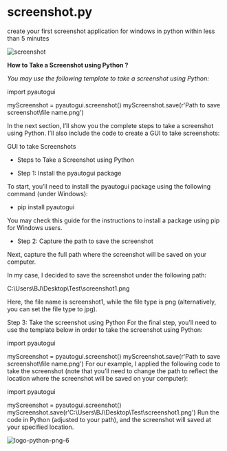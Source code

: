 # screenshot.py
create your first screenshot application for windows in python within less than 5 minutes

![screenshot](https://user-images.githubusercontent.com/47782249/79207679-a34d5000-7e5e-11ea-982d-d13f3d21f506.png)

**How to Take a Screenshot using Python ?** 

_You may use the following template to take a screenshot using Python:_

import pyautogui

myScreenshot = pyautogui.screenshot()
myScreenshot.save(r'Path to save screenshot\file name.png')

In the next section, I’ll show you the complete steps to take a screenshot using Python. I’ll also include the code to create a GUI to take screenshots:

GUI to take Screenshots

- Steps to Take a Screenshot using Python

- Step 1: Install the pyautogui package

To start, you’ll need to install the pyautogui package using the following command (under Windows):

- pip install pyautogui

You may check this guide for the instructions to install a package using pip for Windows users.

- Step 2: Capture the path to save the screenshot

Next, capture the full path where the screenshot will be saved on your computer.

In my case, I decided to save the screenshot under the following path:

C:\Users\BJ\Desktop\Test\screenshot1.png

Here, the file name is screenshot1, while the file type is png (alternatively, you can set the file type to jpg).

Step 3: Take the screenshot using Python
For the final step, you’ll need to use the template below in order to take the screenshot using Python:

import pyautogui

myScreenshot = pyautogui.screenshot()
myScreenshot.save(r'Path to save screenshot\file name.png')
For our example, I applied the following code to take the screenshot (note that you’ll need to change the path to reflect the location where the screenshot will be saved on your computer):

import pyautogui

myScreenshot = pyautogui.screenshot()
myScreenshot.save(r'C:\Users\BJ\Desktop\Test\screenshot1.png')
Run the code in Python (adjusted to your path), and the screenshot will saved at your specified location.


![logo-python-png-6](https://user-images.githubusercontent.com/47782249/79207188-025e9500-7e5e-11ea-9f9a-5b235452882f.png)
